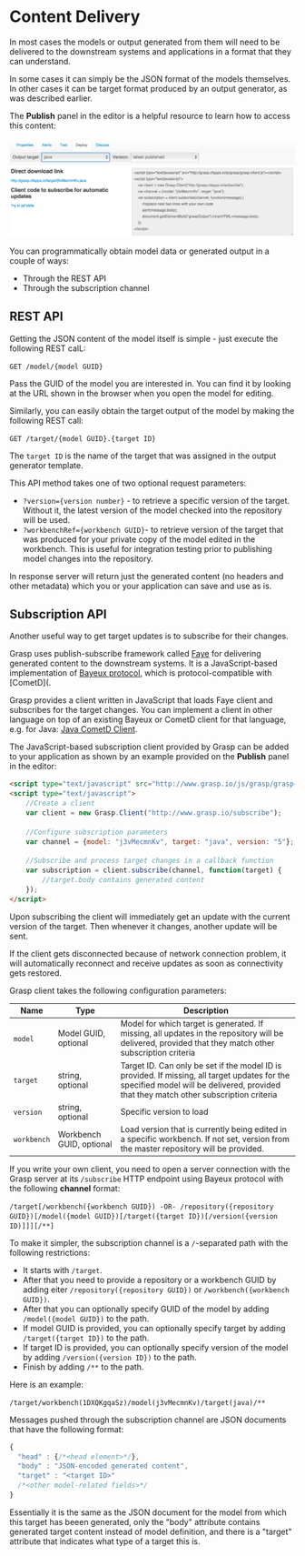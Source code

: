 # Content Delivery

In most cases the models or output generated from them will need to be delivered to the downstream systems and applications in a format that they can understand.

In some cases it can simply be the JSON format of the models themselves. In other cases it can be target format produced by an output generator, as was described earlier.

The **Publish** panel in the editor is a helpful resource to learn how to access this content:

![Publish Panel](img/PublishPanel.png)

You can programmatically obtain model data or generated output in a couple of ways:

* Through the REST API
* Through the subscription channel

## REST API

Getting the JSON content of the model itself is simple - just execute the following REST calL:

`GET /model/{model GUID}`

Pass the GUID of the model you are interested in. You can find it by looking at the URL shown in the browser when you open the model for editing.

Similarly, you can easily obtain the target output of the model by making the following REST call:

`GET /target/{model GUID}.{target ID}`

The `target ID` is the name of the target that was assigned in the output generator template.

This API method takes one of two optional request parameters:

* `?version={version number}` - to retrieve a specific version of the target. Without it, the latest version of the model checked into the repository will be used.
* `?workbenchRef={workbench GUID}`- to retrieve version of the target that was produced for your private copy of the model edited in the workbench. This is useful for integration testing prior to publishing model changes into the repository.

In response server will return just the generated content (no headers and other metadata) which you or your application can save and use as is.

## Subscription API

Another useful way to get target updates is to subscribe for their changes.

Grasp uses publish-subscribe framework called [Faye](http://faye.jcoglan.com/) for delivering generated content to the downstream systems. It is a JavaScript-based implementation of [Bayeux protocol](http://svn.cometd.com/trunk/bayeux/bayeux.html), which is protocol-compatible with [CometD](.

Grasp provides a client written in JavaScript that loads Faye client and subscribes for the target changes. You can implement a client in other language on top of an existing Bayeux or CometD client for that language, e.g. for Java: [Java CometD Client](http://docs.cometd.org/reference/java.html).

The JavaScript-based subscription client provided by Grasp can be added to your application as shown by an example provided on the **Publish** panel in the editor:

```html
<script type="text/javascript" src="http://www.grasp.io/js/grasp/grasp-client.js"></script>
<script type="text/javascript">
    //Create a client
    var client = new Grasp.Client("http://www.grasp.io/subscribe");

    //Configure subscription parameters
    var channel = {model: "j3vMecmnKv", target: "java", version: "5"};

    //Subscribe and process target changes in a callback function
    var subscription = client.subscribe(channel, function(target) {
        //target.body contains generated content
    });
</script>
```

Upon subscribing the client will immediately get an update with the current version of the target. Then whenever it changes, another update will be sent.

If the client gets disconnected because of network connection problem, it will automatically reconnect and receive updates as soon as connectivity gets restored.

Grasp client takes the following configuration parameters:

| Name        | Type   |  Description |
| ---------------- |---------------|-------------|
| `model` | Model GUID, optional | Model for which target is generated. If missing, all updates in the repository will be delivered, provided that they match other subscription criteria |
| `target`| string, optional | Target ID. Can only be set if the model ID is provided. If missing, all target updates for the specified model will be delivered, provided that they match other subscription criteria |
| `version` | string, optional | Specific version to load |
| `workbench` | Workbench GUID, optional | Load version that is currently being edited in a specific workbench. If not set, version from the master repository will be provided. |

If you write your own client, you need to open a server connection with the Grasp server at its `/subscribe` HTTP endpoint using Bayeux protocol with the following **channel** format:

`/target[/workbench({workbench GUID}) -OR- /repository({repository GUID})[/model({model GUID})[/target({target ID})[/version({version ID)]]][/**]`

To make it simpler, the subscription channel is a `/`-separated path with the following restrictions:

* It starts with `/target`.
* After that you need to provide a repository or a workbench GUID by adding eiter `/repository({repository GUID})` or `/workbench({workbench GUID})`.
* After that you can optionally specify GUID of the model by adding `/model({model GUID})` to the path.
* If model GUID is provided, you can optionally specify target by adding `/target({target ID})` to the path.
* If target ID is provided, you can optionally specify version of the model by adding `/version({version ID})` to the path.
* Finish by adding `/**` to the path.

Here is an example:

`/target/workbench(1DXQKgqaSz)/model(j3vMecmnKv)/target(java)/**`

Messages pushed through the subscription channel are JSON documents that have the following format:

```javascript
{
  "head" : {/*<head element>*/},
  "body" : "JSON-encoded generated content",
  "target" : "<target ID>"
  /*<other model-related fields>*/
}
```
Essentially it is the same as the JSON document for the model from which this target has beeen generated, only the "body" attribute contains generated target content instead of model definition, and there is a "target" attribute that indicates what type of a target this is.


